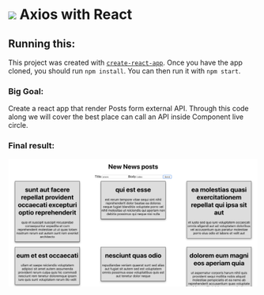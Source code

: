 # ![](https://ga-dash.s3.amazonaws.com/production/assets/logo-9f88ae6c9c3871690e33280fcf557f33.png) Axios with React


## Running this:

This project was created with [`create-react-app`](https://facebook.github.io/create-react-app/docs/getting-started). Once you have the app cloned, you should run `npm install`. You can then run it with `npm start`.

### Big Goal:

Create a react app that render Posts form external API. Through this code along we will cover the best place can call an API inside Component live circle.

### Final result: 

![](final.png)